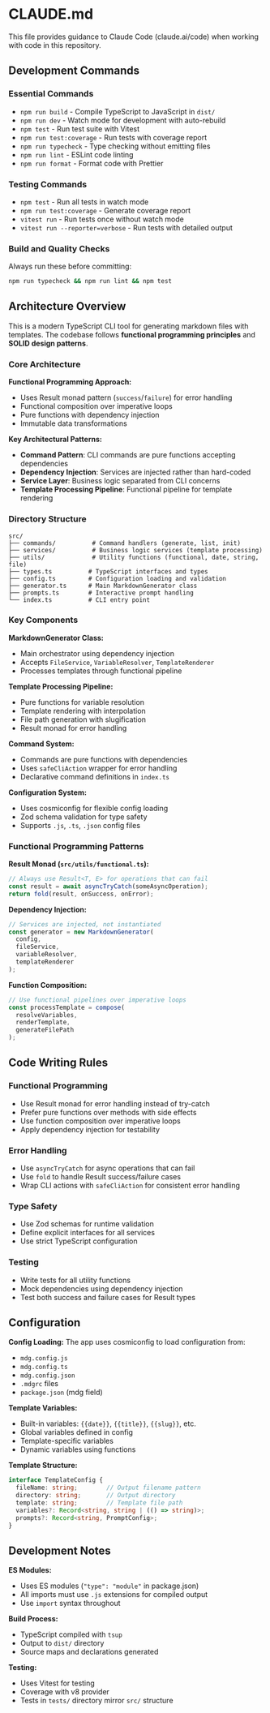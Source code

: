 # CLAUDE.md

This file provides guidance to Claude Code (claude.ai/code) when working with code in this repository.

## Development Commands

### Essential Commands
- `npm run build` - Compile TypeScript to JavaScript in `dist/`
- `npm run dev` - Watch mode for development with auto-rebuild
- `npm test` - Run test suite with Vitest
- `npm run test:coverage` - Run tests with coverage report
- `npm run typecheck` - Type checking without emitting files
- `npm run lint` - ESLint code linting
- `npm run format` - Format code with Prettier

### Testing Commands
- `npm test` - Run all tests in watch mode
- `npm run test:coverage` - Generate coverage report
- `vitest run` - Run tests once without watch mode
- `vitest run --reporter=verbose` - Run tests with detailed output

### Build and Quality Checks
Always run these before committing:
```bash
npm run typecheck && npm run lint && npm test
```

## Architecture Overview

This is a modern TypeScript CLI tool for generating markdown files with templates. The codebase follows **functional programming principles** and **SOLID design patterns**.

### Core Architecture

**Functional Programming Approach:**
- Uses Result monad pattern (`success`/`failure`) for error handling
- Functional composition over imperative loops
- Pure functions with dependency injection
- Immutable data transformations

**Key Architectural Patterns:**
- **Command Pattern**: CLI commands are pure functions accepting dependencies
- **Dependency Injection**: Services are injected rather than hard-coded
- **Service Layer**: Business logic separated from CLI concerns
- **Template Processing Pipeline**: Functional pipeline for template rendering

### Directory Structure

```
src/
├── commands/          # Command handlers (generate, list, init)
├── services/          # Business logic services (template processing)
├── utils/             # Utility functions (functional, date, string, file)
├── types.ts          # TypeScript interfaces and types
├── config.ts         # Configuration loading and validation
├── generator.ts      # Main MarkdownGenerator class
├── prompts.ts        # Interactive prompt handling
└── index.ts          # CLI entry point
```

### Key Components

**MarkdownGenerator Class:**
- Main orchestrator using dependency injection
- Accepts `FileService`, `VariableResolver`, `TemplateRenderer`
- Processes templates through functional pipeline

**Template Processing Pipeline:**
- Pure functions for variable resolution
- Template rendering with interpolation
- File path generation with slugification
- Result monad for error handling

**Command System:**
- Commands are pure functions with dependencies
- Uses `safeCliAction` wrapper for error handling
- Declarative command definitions in `index.ts`

**Configuration System:**
- Uses cosmiconfig for flexible config loading
- Zod schema validation for type safety
- Supports `.js`, `.ts`, `.json` config files

### Functional Programming Patterns

**Result Monad (`src/utils/functional.ts`):**
```typescript
// Always use Result<T, E> for operations that can fail
const result = await asyncTryCatch(someAsyncOperation);
return fold(result, onSuccess, onError);
```

**Dependency Injection:**
```typescript
// Services are injected, not instantiated
const generator = new MarkdownGenerator(
  config,
  fileService,
  variableResolver,
  templateRenderer
);
```

**Function Composition:**
```typescript
// Use functional pipelines over imperative loops
const processTemplate = compose(
  resolveVariables,
  renderTemplate,
  generateFilePath
);
```

## Code Writing Rules

### Functional Programming
- Use Result monad for error handling instead of try-catch
- Prefer pure functions over methods with side effects
- Use function composition over imperative loops
- Apply dependency injection for testability

### Error Handling
- Use `asyncTryCatch` for async operations that can fail
- Use `fold` to handle Result success/failure cases
- Wrap CLI actions with `safeCliAction` for consistent error handling

### Type Safety
- Use Zod schemas for runtime validation
- Define explicit interfaces for all services
- Use strict TypeScript configuration

### Testing
- Write tests for all utility functions
- Mock dependencies using dependency injection
- Test both success and failure cases for Result types

## Configuration

**Config Loading:**
The app uses cosmiconfig to load configuration from:
- `mdg.config.js`
- `mdg.config.ts` 
- `mdg.config.json`
- `.mdgrc` files
- `package.json` (mdg field)

**Template Variables:**
- Built-in variables: `{{date}}`, `{{title}}`, `{{slug}}`, etc.
- Global variables defined in config
- Template-specific variables
- Dynamic variables using functions

**Template Structure:**
```typescript
interface TemplateConfig {
  fileName: string;        // Output filename pattern
  directory: string;       // Output directory
  template: string;        // Template file path
  variables?: Record<string, string | (() => string)>;
  prompts?: Record<string, PromptConfig>;
}
```

## Development Notes

**ES Modules:**
- Uses ES modules (`"type": "module"` in package.json)
- All imports must use `.js` extensions for compiled output
- Use `import` syntax throughout

**Build Process:**
- TypeScript compiled with `tsup`
- Output to `dist/` directory
- Source maps and declarations generated

**Testing:**
- Uses Vitest for testing
- Coverage with v8 provider
- Tests in `tests/` directory mirror `src/` structure